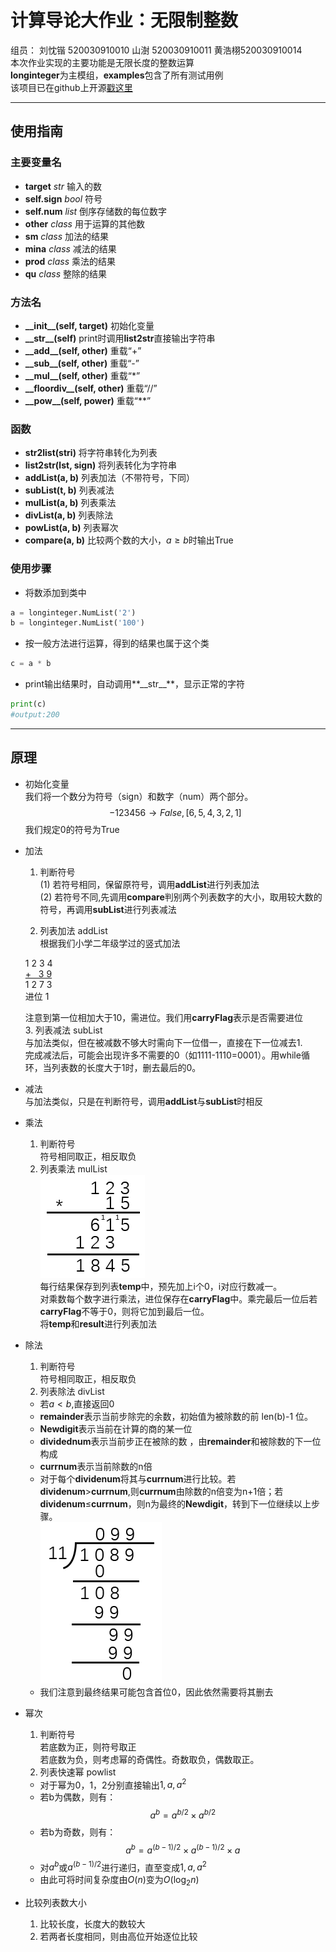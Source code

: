 # 计算导论大作业：无限制整数
<script type="text/javascript" src="http://cdn.mathjax.org/mathjax/latest/MathJax.js?config=default"></script>
组员：  刘忱锴 520030910010  山澍 520030910011  黄浩栩520030910014  
本次作业实现的主要功能是无限长度的整数运算  
**longinteger**为主模组，**examples**包含了所有测试用例  
该项目已在github上开源[戳这里](https://github.com/BPsoda/CS124homework_of_py/tree/sumission)
***
## 使用指南
### 主要变量名
- **target**  *str* 输入的数
- **self.sign** *bool* 符号
- **self.num** *list* 倒序存储数的每位数字
- **other** *class* 用于运算的其他数
- **sm** *class* 加法的结果
- **mina** *class* 减法的结果
- **prod** *class* 乘法的结果
- **qu** *class* 整除的结果
### 方法名
- **\_\_init\_\_(self, target)**  初始化变量
- **\_\_str\_\_(self)**  print时调用**list2str**直接输出字符串
- **\_\_add\_\_(self, other)** 重载“+”
- **\_\_sub\_\_(self, other)** 重载“-”
- **\_\_mul\_\_(self, other)** 重载“*”
- **\_\_floordiv\_\_(self, other)** 重载“//”
- **\_\_pow\_\_(self, power)** 重载“**”

### 函数
- **str2list(stri)** 将字符串转化为列表
- **list2str(lst, sign)** 将列表转化为字符串
- **addList(a, b)** 列表加法（不带符号，下同）
- **subList(t, b)** 列表减法
- **mulList(a, b)** 列表乘法
- **divList(a, b)** 列表除法
- **powList(a, b)** 列表幂次
- **compare(a, b)** 比较两个数的大小，$a \geq b$时输出True

### 使用步骤
- 将数添加到类中
``` python
a = longinteger.NumList('2')
b = longinteger.NumList('100')
```
- 按一般方法进行运算，得到的结果也属于这个类
``` python
c = a * b
```
- print输出结果时，自动调用**\_\_str\_\_**，显示正常的字符
``` python
print(c)
#output:200
```
***
## 原理
- 初始化变量  
  我们将一个数分为符号（sign）和数字（num）两个部分。
  $$ -123456 \rightarrow False,[6,5,4,3,2,1]$$
  我们规定0的符号为True
- 加法  
  1. 判断符号  
  (1) 若符号相同，保留原符号，调用**addList**进行列表加法  
  (2) 若符号不同,先调用**compare**判别两个列表数字的大小，取用较大数的符号，再调用**subList**进行列表减法  

  2. 列表加法 addList  
  根据我们小学二年级学过的竖式加法  

    1 2 3 4  
    <u>+ &nbsp; 3 9</u>  
    1 2 7 3  
    进位 1

  注意到第一位相加大于10，需进位。我们用**carryFlag**表示是否需要进位  
  3. 列表减法 subList  
  与加法类似，但在被减数不够大时需向下一位借一，直接在下一位减去1.  
  完成减法后，可能会出现许多不需要的0（如1111-1110=0001）。用while循环，当列表数的长度大于1时，删去最后的0。  

- 减法  
  与加法类似，只是在判断符号，调用**addList**与**subList**时相反 
 
- 乘法
  1. 判断符号  
   符号相同取正，相反取负
  2. 列表乘法  mulList    
   ![multiple](1.png "乘法竖式")  
    每行结果保存到列表**temp**中，预先加上i个0，i对应行数减一。  
    对乘数每个数字进行乘法，进位保存在**carryFlag**中。乘完最后一位后若**carryFlag**不等于0，则将它加到最后一位。  
    将**temp**和**result**进行列表加法

- 除法  
  1. 判断符号  
   符号相同取正，相反取负  
  2. 列表除法  divList
   - 若$a<b$,直接返回0
   - **remainder**表示当前步除完的余数，初始值为被除数的前 len(b)-1 位。  
   - **Newdigit**表示当前在计算的商的某一位
   - **dividednum**表示当前步正在被除的数 ，由**remainder**和被除数的下一位构成 
   - **currnum**表示当前除数的n倍
   - 对于每个**dividenum**将其与**currnum**进行比较。若**dividenum**>**currnum**,则**currnum**由除数的n倍变为n+1倍；若**dividenum**$\leq$**currnum**，则n为最终的**Newdigit**，转到下一位继续以上步骤。  
  ![divide](2.png "除法竖式")  
   - 我们注意到最终结果可能包含首位0，因此依然需要将其删去  

- 幂次  
  1. 判断符号  
   若底数为正，则符号取正  
   若底数为负，则考虑幂的奇偶性。奇数取负，偶数取正。  
  2. 列表快速幂 powlist  
   - 对于幂为0，1，2分别直接输出$1,a,a^2$  
   - 若b为偶数，则有： 
    $$a^b=a^{b/2} \times a^{b/2}$$  
   - 若b为奇数，则有：  
    $$a^b=a^{(b-1)/2} \times a^{(b-1)/2} \times a$$  
   - 对$a^b$或$a^{(b-1)/2}$进行递归，直至变成$1,a,a^2$  
   - 由此可将时间复杂度由$O(n)$变为$O(\log_2n)$  

- 比较列表数大小  
  1. 比较长度，长度大的数较大  
  2. 若两者长度相同，则由高位开始逐位比较


     
 
